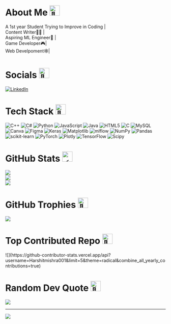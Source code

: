 <h1>About Me<picture>
  <source srcset="https://fonts.gstatic.com/s/e/notoemoji/latest/1f31f/512.webp" type="image/webp">
  <img src="https://fonts.gstatic.com/s/e/notoemoji/latest/1f31f/512.gif" alt="🌟" width="32" height="32">
</picture></h1>
A 1st year Student Trying to Improve in Coding |<br>Content Writer✍🏻 | <br>Aspiring ML Engineer🏢 | <br>Game Developer🎮|<br>Web Develpoment🕸️|


<h1>Socials<picture>
  <source srcset="https://fonts.gstatic.com/s/e/notoemoji/latest/1f440/512.webp" type="image/webp">
  <img src="https://fonts.gstatic.com/s/e/notoemoji/latest/1f440/512.gif" alt="👀" width="32" height="32">
</picture></h1>

[![LinkedIn](https://img.shields.io/badge/LinkedIn-%230077B5.svg?logo=linkedin&logoColor=white)](https://linkedin.com/in/https://www.linkedin.com/in/harshit-mishra-98329128a/) 

<h1>Tech Stack<picture>
  <source srcset="https://fonts.gstatic.com/s/e/notoemoji/latest/1f680/512.webp" type="image/webp">
  <img src="https://fonts.gstatic.com/s/e/notoemoji/latest/1f680/512.gif" alt="🚀" width="32" height="32">
</picture></h1>

![C++](https://img.shields.io/badge/c++-%2300599C.svg?style=for-the-badge&logo=c%2B%2B&logoColor=white) ![C#](https://img.shields.io/badge/c%23-%23239120.svg?style=for-the-badge&logo=csharp&logoColor=white) ![Python](https://img.shields.io/badge/python-3670A0?style=for-the-badge&logo=python&logoColor=ffdd54) ![JavaScript](https://img.shields.io/badge/javascript-%23323330.svg?style=for-the-badge&logo=javascript&logoColor=%23F7DF1E) ![Java](https://img.shields.io/badge/java-%23ED8B00.svg?style=for-the-badge&logo=openjdk&logoColor=white) ![HTML5](https://img.shields.io/badge/html5-%23E34F26.svg?style=for-the-badge&logo=html5&logoColor=white) ![C](https://img.shields.io/badge/c-%2300599C.svg?style=for-the-badge&logo=c&logoColor=white) ![MySQL](https://img.shields.io/badge/mysql-4479A1.svg?style=for-the-badge&logo=mysql&logoColor=white) ![Canva](https://img.shields.io/badge/Canva-%2300C4CC.svg?style=for-the-badge&logo=Canva&logoColor=white) ![Figma](https://img.shields.io/badge/figma-%23F24E1E.svg?style=for-the-badge&logo=figma&logoColor=white) ![Keras](https://img.shields.io/badge/Keras-%23D00000.svg?style=for-the-badge&logo=Keras&logoColor=white) ![Matplotlib](https://img.shields.io/badge/Matplotlib-%23ffffff.svg?style=for-the-badge&logo=Matplotlib&logoColor=black) ![mlflow](https://img.shields.io/badge/mlflow-%23d9ead3.svg?style=for-the-badge&logo=numpy&logoColor=blue) ![NumPy](https://img.shields.io/badge/numpy-%23013243.svg?style=for-the-badge&logo=numpy&logoColor=white) ![Pandas](https://img.shields.io/badge/pandas-%23150458.svg?style=for-the-badge&logo=pandas&logoColor=white) ![scikit-learn](https://img.shields.io/badge/scikit--learn-%23F7931E.svg?style=for-the-badge&logo=scikit-learn&logoColor=white) ![PyTorch](https://img.shields.io/badge/PyTorch-%23EE4C2C.svg?style=for-the-badge&logo=PyTorch&logoColor=white) ![Plotly](https://img.shields.io/badge/Plotly-%233F4F75.svg?style=for-the-badge&logo=plotly&logoColor=white) ![TensorFlow](https://img.shields.io/badge/TensorFlow-%23FF6F00.svg?style=for-the-badge&logo=TensorFlow&logoColor=white) ![Scipy](https://img.shields.io/badge/SciPy-%230C55A5.svg?style=for-the-badge&logo=scipy&logoColor=%white)

<h1>GitHub Stats<picture>
  <source srcset="https://fonts.gstatic.com/s/e/notoemoji/latest/26a1/512.webp" type="image/webp">
  <img src="https://fonts.gstatic.com/s/e/notoemoji/latest/26a1/512.gif" alt="⚡" width="32" height="32">
</picture></h1>

![](https://github-readme-stats.vercel.app/api?username=Harshitmishra001&theme=radical&hide_border=false&include_all_commits=true&count_private=true)<br/>
![](https://github-readme-streak-stats.herokuapp.com/?user=Harshitmishra001&theme=radical&hide_border=false)<br/>
![](https://github-readme-stats.vercel.app/api/top-langs/?username=Harshitmishra001&theme=radical&hide_border=false&include_all_commits=true&count_private=true&layout=compact)

<h1>GitHub Trophies<picture>
  <source srcset="https://fonts.gstatic.com/s/e/notoemoji/latest/1f4ab/512.webp" type="image/webp">
  <img src="https://fonts.gstatic.com/s/e/notoemoji/latest/1f4ab/512.gif" alt="💫" width="32" height="32">
</picture></h1>

![](https://github-profile-trophy.vercel.app/?username=Harshitmishra001&theme=radical&no-frame=false&no-bg=true&margin-w=4)

<h1>Top Contributed Repo<picture>
  <source srcset="https://fonts.gstatic.com/s/e/notoemoji/latest/1f30a/512.webp" type="image/webp">
  <img src="https://fonts.gstatic.com/s/e/notoemoji/latest/1f30a/512.gif" alt="🌊" width="32" height="32">
</picture></h1>
![](https://github-contributor-stats.vercel.app/api?username=Harshitmishra001&limit=5&theme=radical&combine_all_yearly_contributions=true)

<h1>Random Dev Quote<picture>
  <source srcset="https://fonts.gstatic.com/s/e/notoemoji/latest/1f4af/512.webp" type="image/webp">
  <img src="https://fonts.gstatic.com/s/e/notoemoji/latest/1f4af/512.gif" alt="💯" width="32" height="32">
</picture></h1>

![](https://quotes-github-readme.vercel.app/api?type=horizontal&theme=dark)


---
[![](https://visitcount.itsvg.in/api?id=Harshitmishra001&icon=2&color=4)](https://visitcount.itsvg.in)

<!-- Proudly created with GPRM ( https://gprm.itsvg.in ) -->
